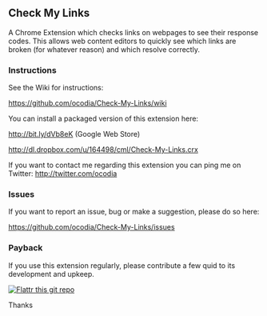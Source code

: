 ## Check My Links

A Chrome Extension which checks links on webpages to see their response codes. This allows web content editors to quickly see which links are broken (for whatever reason) and which resolve correctly.

### Instructions

See the Wiki for instructions:

https://github.com/ocodia/Check-My-Links/wiki

You can install a packaged version of this extension here:

http://bit.ly/dVb8eK (Google Web Store)

http://dl.dropbox.com/u/164498/cml/Check-My-Links.crx

If you want to contact me regarding this extension you can ping me on Twitter: http://twitter.com/ocodia 

### Issues 

If you want to report an issue, bug or make a suggestion, please do so here:

https://github.com/ocodia/Check-My-Links/issues

### Payback

If you use this extension regularly, please contribute a few quid to its development and upkeep.

[![Flattr this git repo](http://api.flattr.com/button/flattr-badge-large.png)](http://flattr.com/thing/474052/Check-My-Links)

Thanks

